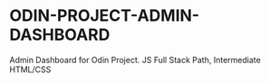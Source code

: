 # ODIN-PROJECT-ADMIN-DASHBOARD
Admin Dashboard for Odin Project. JS Full Stack Path, Intermediate HTML/CSS

